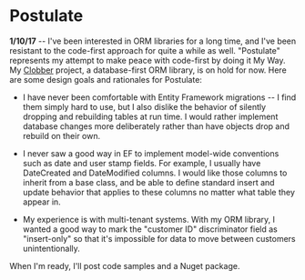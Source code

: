 # Postulate

**1/10/17** -- I've been interested in ORM libraries for a long time, and I've been resistant to the code-first approach for quite a while as well. "Postulate" represents my attempt to make peace with code-first by doing it My Way. My [Clobber](https://github.com/adamosoftware/Clobber) project, a database-first ORM library, is on hold for now. Here are some design goals and rationales for Postulate:

- I have never been comfortable with Entity Framework migrations -- I find them simply hard to use, but I also dislike the behavior of silently dropping and rebuilding tables at run time. I would rather implement database changes more deliberately rather than have objects drop and rebuild on their own.

- I never saw a good way in EF to implement model-wide conventions such as date and user stamp fields. For example, I usually have DateCreated and DateModified columns. I would like those columns to inherit from a base class, and be able to define standard insert and update behavior that applies to these columns no matter what table they appear in.

- My experience is with multi-tenant systems. With my ORM library, I wanted a good way to mark the "customer ID" discriminator field as "insert-only" so that it's impossible for data to move between customers unintentionally.

When I'm ready, I'll post code samples and a Nuget package.
